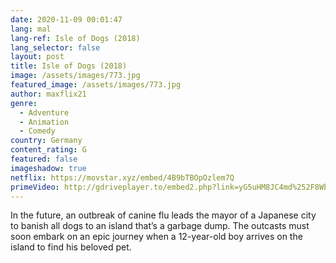```yaml
---
date: 2020-11-09 00:01:47
lang: mal
lang-ref: Isle of Dogs (2018)
lang_selector: false
layout: post
title: Isle of Dogs (2018)
image: /assets/images/773.jpg
featured_image: /assets/images/773.jpg
author: maxflix21
genre:
  - Adventure
  - Animation
  - Comedy
country: Germany
content_rating: G
featured: false
imageshadow: true
netflix: https://movstar.xyz/embed/4B9bTBOpOzlem7Q
primeVideo: http://gdriveplayer.to/embed2.php?link=yG5uHM8JC4md%252F8WbS1kttwpIb%252B25P6M9P6xZzENyPBcDqZ2rr%252BOfe3BT3Wqm6FrYuFFovh54L3SWed6P3JFxqP4m1dPmDLGvWA7d0hlzUZffr1Jg69k1lkY9PvA1nGercECFxJ1erZ%252BmC9tSr5hnzAZj43iB7hbYAbgo4lOG3F8JyiQtVJhmXqdxZU7oMHO%252F2npfMtfNhX6D2TckeIVigH
---
```

 In the future, an outbreak of canine flu leads the mayor of a Japanese city to banish all dogs to an island that’s a garbage dump. The outcasts must soon embark on an epic journey when a 12-year-old boy arrives on the island to find his beloved pet.
